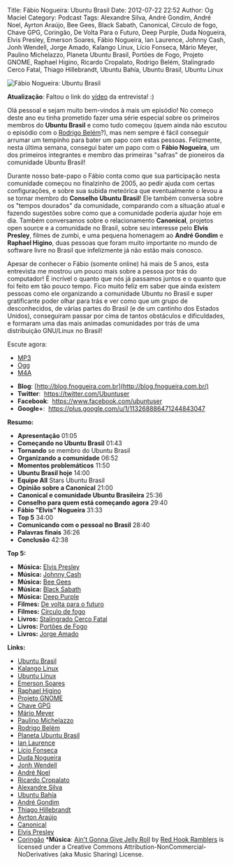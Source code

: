 Title: Fábio Nogueira: Ubuntu Brasil
Date: 2012-07-22 22:52
Author: Og Maciel
Category: Podcast
Tags: Alexandre Silva, André Gondim, André Noel, Ayrton Araújo, Bee Gees, Black Sabath, Canonical, Círculo de fogo, Chave GPG, Coringão, De Volta Para o Futuro, Deep Purple, Duda Nogueira, Elvis Presley, Emerson Soares, Fábio Nogueira, Ian Laurence, Johnny Cash, Jonh Wendell, Jorge Amado, Kalango Linux, Lício Fonseca, Mário Meyer, Paulino Michelazzo, Planeta Ubuntu Brasil, Portões de Fogo, Projeto GNOME, Raphael Higino, Ricardo Cropalato, Rodrigo Belém, Stalingrado Cerco Fatal, Thiago Hillebrandt, Ubuntu Bahía, Ubuntu Brasil, Ubuntu Linux

![Fábio Nogueira: Ubuntu Brasil]({filename}/images/fabionogueira.jpg)

**Atualização**: Faltou o link do
[vídeo](http://www.youtube.com/watch?v=Dgf8Bvn8tYI "http://www.youtube.com/watch?v=Dgf8Bvn8tYI")
da entrevista! :)

Olá pessoal e sejam muito bem-vindos à mais um episódio! No começo deste
ano eu tinha prometido fazer uma série especial sobre os primeiros
membros do **Ubuntu Brasil** e como tudo começou (quem ainda não escutou
o episódio com o [Rodrigo
Belém](http://www.castalio.info/rodrigo-belem-ubuntu-brasil/ "http://www.castalio.info/rodrigo-belem-ubuntu-brasil/")?),
mas nem sempre é fácil conseguir arrumar um tempinho para bater um papo
com estas pessoas. Felizmente, nesta última semana, consegui bater um
papo com o **Fábio Nogueira**, um dos primeiros integrantes e membro das
primeiras "safras" de pioneiros da comunidade Ubuntu Brasil!

Durante nosso bate-papo o Fábio conta como que sua participação nesta
comunidade começou no finalzinho de 2005, ao pedir ajuda com certas
configurações, e sobre sua subida meteórica que eventualmente o levou a
se tornar membro do **Conselho Ubuntu Brasil**! Ele também conversa
sobre os "tempos dourados" da comunidade, comparando com a situação
atual e fazendo sugestões sobre como que a comunidade poderia ajudar
hoje em dia. Também conversamos sobre o relacionamento **Canonical**,
projetos open source e a comunidade no Brasil, sobre seu interesse pelo
**Elvis Presley**, filmes de zumbi, e uma pequena homenagem ao **André
Gondim** e **Raphael Higino**, duas pessoas que foram muito importante
no mundo de software livre no Brasil que infelizmente já não estão mais
conosco.

Apesar de conhecer o Fábio (somente online) há mais de 5 anos, esta
entrevista me mostrou um pouco mais sobre a pessoa por trás do
computador! É incrível o quanto que nós já passamos juntos e o quanto
que foi feito em tão pouco tempo. Fico muito feliz em saber que ainda
existem pessoas como ele organizando a comunidade Ubuntu no Brasil e
super gratificante poder olhar para trás e ver como que um grupo de
desconhecidos, de várias partes do Brasil (e de um cantinho dos Estados
Unidos), conseguiram passar por cima de tantos obstáculos e
dificuldades, e formaram uma das mais animadas comunidades por trás de
uma distribuição GNU/Linux no Brasil!

Escute agora:
* [MP3](http://downloads.ogmaciel.com/castalio-podcast-41.mp3)
* [Ogg](http://downloads.ogmaciel.com/castalio-podcast-41.ogg)
* [M4A](http://downloads.ogmaciel.com/castalio-podcast-41.m4a)

-   **Blog**:
    [http://blog.fnogueira.com.br](http://blog.fnogueira.com.br/)
-   **Twitter**:  <https://twitter.com/Ubuntuser>
-   **Facebook**:  <https://www.facebook.com/ubuntuser>
-   **Google+**:  <https://plus.google.com/u/1/113268886471244843047>

**Resumo:**

-   **Apresentação** 01:05
-   **Começando no Ubuntu Brasil** 01:43
-   **Tornando** se membro do Ubuntu Brasil
-   **Organizando a comunidade** 06:52
-   **Momentos problemáticos** 11:50
-   **Ubuntu Brasil hoje** 14:00
-   **Equipe All** Stars Ubuntu Brasil
-   **Opinião sobre a Canonical** 21:00
-   **Canonical e comunidade Ubuntu Brasileira** 25:36
-   **Conselho para quem está começando agora** 29:40
-   **Fábio "Elvis" Nogueira** 31:33
-   **Top 5** 34:00
-   **Comunicando com o pessoal no Brasil** 28:40
-   **Palavras finais** 36:26
-   **Conclusão** 42:38

**Top 5:**

-   **Música:** [Elvis
    Presley](http://www.last.fm/search?q=Elvis+Presley)
-   **Música:** [Johnny Cash](http://www.last.fm/search?q=Johnny+Cash)
-   **Música:** [Bee Gees](http://www.last.fm/search?q=Bee+Gees)
-   **Música:** [Black Sabath](http://www.last.fm/search?q=Black+Sabath)
-   **Música:** [Deep Purple](http://www.last.fm/search?q=Deep+Purple)
-   **Filmes:** [De volta para o
    futuro](http://www.imdb.com/find?s=all&q=De+volta+para+o+futuro)
-   **Filmes:** [Círculo de
    fogo](http://www.imdb.com/find?s=all&q=Círculo+de+fogo)
-   **Livros:** [Stalingrado Cerco
    Fatal](http://www.amazon.com/s/ref=nb_sb_noss?url=search-alias%3Dstripbooks&field-keywords=Stalingrado+Cerco+Fatal)
-   **Livros:** [Portões de
    Fogo](http://www.amazon.com/s/ref=nb_sb_noss?url=search-alias%3Dstripbooks&field-keywords=Portões+de+Fogo)
-   **Livros:** [Jorge
    Amado](http://www.amazon.com/s/ref=nb_sb_noss?url=search-alias%3Dstripbooks&field-keywords=Jorge+Amado)

**Links:**

-   [Ubuntu Brasil](https://duckduckgo.com/?q=Ubuntu+Brasil)
-   [Kalango Linux](https://duckduckgo.com/?q=Kalango+Linux)
-   [Ubuntu Linux](https://duckduckgo.com/?q=Ubuntu+Linux)
-   [Emerson Soares](https://duckduckgo.com/?q=Emerson+Soares)
-   [Raphael Higino](https://duckduckgo.com/?q=Raphael+Higino)
-   [Projeto GNOME](https://duckduckgo.com/?q=Projeto+GNOME)
-   [Chave GPG](https://duckduckgo.com/?q=Chave+GPG)
-   [Mário Meyer](https://duckduckgo.com/?q=Mário+Meyer)
-   [Paulino Michelazzo](https://duckduckgo.com/?q=Paulino+Michelazzo)
-   [Rodrigo Belém](https://duckduckgo.com/?q=Rodrigo+Belém)
-   [Planeta Ubuntu
    Brasil](https://duckduckgo.com/?q=Planeta+Ubuntu+Brasil)
-   [Ian Laurence](https://duckduckgo.com/?q=Ian+Laurence)
-   [Lício Fonseca](https://duckduckgo.com/?q=Lício+Fonseca)
-   [Duda Nogueira](https://duckduckgo.com/?q=Duda+Nogueira)
-   [Jonh Wendell](https://duckduckgo.com/?q=Jonh+Wendell)
-   [André Noel](https://duckduckgo.com/?q=André+Noel)
-   [Ricardo Cropalato](https://duckduckgo.com/?q=Ricardo+Cropalato)
-   [Alexandre Silva](https://duckduckgo.com/?q=Alexandre+Silva)
-   [Ubuntu Bahía](https://duckduckgo.com/?q=Ubuntu+Bahía)
-   [André Gondim](https://duckduckgo.com/?q=André+Gondim)
-   [Thiago Hillebrandt](https://duckduckgo.com/?q=Thiago+Hillebrandt)
-   [Ayrton Araújo](https://duckduckgo.com/?q=Ayrton+Araújo)
-   [Canonical](https://duckduckgo.com/?q=Canonical)
-   [Elvis Presley](https://duckduckgo.com/?q=Elvis+Presley)
-   [Coringão](https://duckduckgo.com/?q=Coringão)
***Música**: [Ain't Gonna Give Jelly
Roll](http://freemusicarchive.org/music/Red_Hook_Ramblers/Live__WFMU_on_Antique_Phonograph_Music_Program_with_MAC_Feb_8_2011/Red_Hook_Ramblers_-_12_-_Aint_Gonna_Give_Jelly_Roll)
by [Red Hook Ramblers](http://www.redhookramblers.com/) is licensed under a Creative Commons
Attribution-NonCommercial-NoDerivatives (aka Music Sharing) License.
